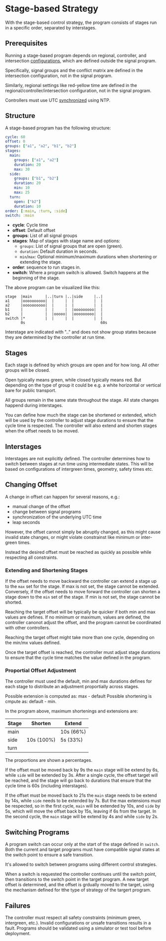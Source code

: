 # Stage-based Strategy
With the stage-based control strategy, the program consists of stages run in a specific order, separated by interstages.

## Prerequisites
Running a stage-based program depends on regional, controller, and intersection [configurations](configurations.md), which are defined outside the signal program.

Specifically, signal groups and the conflict matrix are defined in the intersection configuration, not in the signal program.

Similarly, regional settings like red-yellow time are defined in the regional/controller/intersection configuration, not in the signal program.

Controllers must use UTC [synchronized](synchronization.md) using NTP.

## Structure
A stage-based program has the following structure:

```yaml
cycle: 60
offset: 0
groups: ["a1", "a2", "b1", "b2"]
stages:
  main: 
    groups: ["a1", "a2"]
    duration: 20
    max: 30
  side:
    groups: ["b1", "b2"]
    duration: 20
    min: 10
    max: 25
  turn:
    open: ["b2"]
    duration: 10
order: [:main, :turn, :side]
switch: :main
```

- **cycle**: Cycle time
- **offset**: Default offset
- **groups**: List of all signal groups
- **stages**: Map of stages with stage name and options:
  - `groups`: List of signal groups that are open (green).
  - `duration`: Default duration in seconds.
  - `min`/`max`: Optional minimum/maximum durations when shortening or extending the stage.
- **order**:  sequence to run stages in.
- **switch**: Where a program switch is allowed. Switch happens at the beginning of the stage.

The above program can be visualized like this:

```
stage  |main      |..|turn |..|side     |..|
a1     |oooooooooo|  |     |  |         |  |
a2     |oooooooooo|  |     |  |         |  |
b1     |          |  |     |  |ooooooooo|  |
b2     |          |  |ooooo|  |ooooooooo|  |
switch |*         |  |     |  |         |  |
       0s                                  60s
```

Interstage are indicated with ".." and does not show group states because they are determined by the controller at run time.

## Stages
Each stage is defined by which groups are open and for how long. All other groups will be closed.

Open  typically means green, while closed typically means red. But depending on the type of group it could be e.g. a white horizontal or vertical bare for public transport.

All groups remain in the same state throughout the stage. All state changes happend during interstages.

You can define how much the stage can be shortened or extended, which will be used by the controller to adjust stage durations to ensure that the cycle time is respected.
The controller will also extend and shorten stages when the offset needs to be moved.

## Interstages
Interstages are not explicitly defined. The controller determines how to switch between stages at run time using intermediate states.
This will be based on configurations of intergreen times, geometry, safety times etc.

## Changing Offset
A change in offset can happen for several reasons, e.g.:

- manual change of the offset
- change between signal programs
- synchronization of the underlying UTC time
- leap seconds

However, the offset cannot simply be abruptly changed, as this might cause invalid state changes, or might violate constrainst like minimum or inter-green times.

Instead the desired offset must be reached as quickly as possible while respecting all constraints.

### Extending and Shortening Stages
If the offset needs to move backward the controller can extend a stage up to the `max` set for the stage. If max is not set, the stage cannot be extended.
Conversely, if the offset needs to move forward the controller can shorten a stage down to the `min` set of the stage. If min is not set, the stage cannot be shorted.

Reaching the target offset will be typically be quicker if both min and max values are defines. If no minimum or maximum, values are defined, the controller canonot adjust the offset, and the program cannot be coordinated with other controllers.

Reaching the target offset might take more than one cycle, depending on the min/mx values defined.

Once the target offset is reached, the controller must adjust stage durations to ensure that the cycle time matches the value defined in the program.


### Proportial Offset Adjustment
The controller must used the default, min and max durations defines for each stage to distribute an adjustment proportially across stages.

Possible extension is computed as: max - default
Possible shortening is cmpute as: default - min.

In the program above, maximum shortenings and extensions are:

|Stage|Shorten|Extend|
|--|--|--|
|main||10s (66%)|
|side|10s (100%)|5s (33%)|
|turn||

The proportions are shown a percentages.

If the offset must be moved back by 9s the `main` stage will be extend by 6s, while `side` will be extended by 3s. 
After a single cycle, the offset target will be reached, and the stage will go back to durations that ensure that the cycle time is 60s (including interstages).

If the offset must be moved back to 21s  the `main` stage needs to be extend by 14s, while `side` needs to be extended by 7s. But the max extensions must be respected, so in the first cycle,
 `main` will be extended by 10s, and `side` by 5s, which will move the offset back by 15s, leaving if 6s from the target. In the second cycle, the `main` stage will be extend by 4s and while `side` by 2s.

## Switching Programs
A program switch can occur only at the start of the stage defined in `switch`. Both the current and target programs must have compatible signal states at the switch point to ensure a safe transition.

It's allowed to switch between programs using different control strategies.

When a switch is requested the controller continues until the switch point, then transitions to the switch point in the target program.
A new target offset is determined, and the offset is grdually moved to the target, using the mechanism defined for tthe type of strategy of the targert program.

## Failures
The controller must respect all safety constraints (minimum green, intergreen, etc.). Invalid configurations or unsafe transitions results in a fault.
Programs should be validated using a simulator or test tool before deployment.

